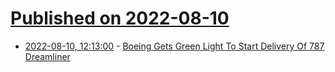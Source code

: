# [Published on 2022-08-10](index.md)

* [2022-08-10, 12:13:00](https://soylentnews.org/article.pl?sid=22/08/09/1455244&from=rss) - [Boeing Gets Green Light To Start Delivery Of 787 Dreamliner ](https://soylentnews.org/article.pl?sid=22/08/09/1455244&from=rss)

